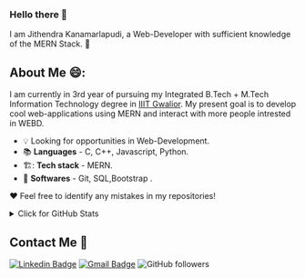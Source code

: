 ### Hello there 👋

I am Jithendra Kanamarlapudi, a Web-Developer with sufficient knowledge of the MERN Stack. :thinking:

## About Me 😄:

I am currently in 3rd year of pursuing my Integrated B.Tech + M.Tech Information Technology degree in [IIIT Gwalior](https://www.iiitm.ac.in/index.php/en/). My present goal is to develop cool web-applications using MERN and interact with more people intrested in WEBD.

- :bulb: Looking for opportunities in Web-Development.
- :books: **Languages** - C, C++, Javascript, Python.
- 🏗️: **Tech stack** - MERN.
- :gem: **Softwares** - Git, SQL,Bootstrap .

:heart: Feel free to identify any mistakes in my repositories!


<details>
<summary>Click for GitHub Stats</summary>
<p align="center">
    <img alt = "GitHub Stats" src="https://github-readme-stats.vercel.app/api?username=Jithendra71&show_icons=true&hide=issues&icon_color=000000&hide_border=true&title_color=5391FE&text_color=555">
    <br>
    <img alt = "Top Language" src="https://github-readme-stats.vercel.app/api/top-langs/?username=Jithendra71&hide=html,&hide_border=true&title_color=5391FE&text_color=555"
</p>
</details>

## Contact Me :hugs:
[![Linkedin Badge](https://img.shields.io/badge/-Jithendra%20Kanamarlapudi-blue?style=flat-square&logo=Linkedin&logoColor=white&link=https://www.linkedin.com/in/jithendra-kanamarlapudi-045a23205/)](https://www.linkedin.com/in/jithendra-kanamarlapudi-045a23205/)    [![Gmail Badge](https://img.shields.io/badge/-jithendrakanamarlapudi@gmail.com-c14438?style=flat-square&logo=Gmail&logoColor=white&link=mailto:jithendrakanamarlapudi@gmail.com)](mailto:jithendrakanamarlapudi@gmail.com)       ![GitHub followers](https://img.shields.io/github/followers/Jithendra71?label=Follow&style=social)
